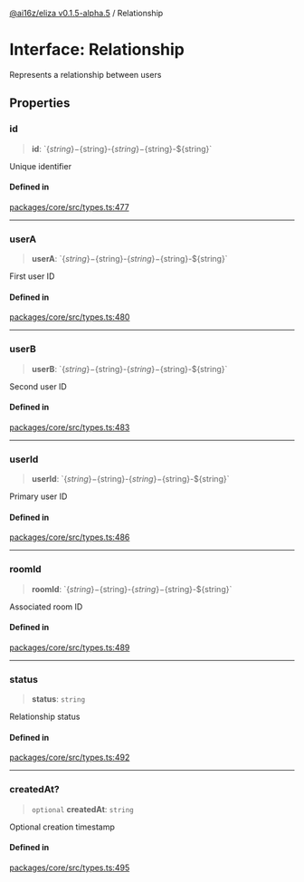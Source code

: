 [@ai16z/eliza v0.1.5-alpha.5](../index.md) / Relationship

# Interface: Relationship

Represents a relationship between users

## Properties

### id

> **id**: \`$\{string\}-$\{string\}-$\{string\}-$\{string\}-$\{string\}\`

Unique identifier

#### Defined in

[packages/core/src/types.ts:477](https://github.com/roschler/eliza/blob/main/packages/core/src/types.ts#L477)

***

### userA

> **userA**: \`$\{string\}-$\{string\}-$\{string\}-$\{string\}-$\{string\}\`

First user ID

#### Defined in

[packages/core/src/types.ts:480](https://github.com/roschler/eliza/blob/main/packages/core/src/types.ts#L480)

***

### userB

> **userB**: \`$\{string\}-$\{string\}-$\{string\}-$\{string\}-$\{string\}\`

Second user ID

#### Defined in

[packages/core/src/types.ts:483](https://github.com/roschler/eliza/blob/main/packages/core/src/types.ts#L483)

***

### userId

> **userId**: \`$\{string\}-$\{string\}-$\{string\}-$\{string\}-$\{string\}\`

Primary user ID

#### Defined in

[packages/core/src/types.ts:486](https://github.com/roschler/eliza/blob/main/packages/core/src/types.ts#L486)

***

### roomId

> **roomId**: \`$\{string\}-$\{string\}-$\{string\}-$\{string\}-$\{string\}\`

Associated room ID

#### Defined in

[packages/core/src/types.ts:489](https://github.com/roschler/eliza/blob/main/packages/core/src/types.ts#L489)

***

### status

> **status**: `string`

Relationship status

#### Defined in

[packages/core/src/types.ts:492](https://github.com/roschler/eliza/blob/main/packages/core/src/types.ts#L492)

***

### createdAt?

> `optional` **createdAt**: `string`

Optional creation timestamp

#### Defined in

[packages/core/src/types.ts:495](https://github.com/roschler/eliza/blob/main/packages/core/src/types.ts#L495)
